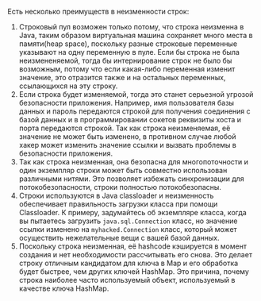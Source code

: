 Есть несколько преимуществ в неизменности строк:

1. Строковый пул возможен только потому, что строка неизменна в Java, таким образом виртуальная машина сохраняет много места в памяти(heap space), поскольку разные строковые переменные указывают на одну переменную в пуле.
   Если бы строка не была неизмененяемой, тогда бы интернирование строк не было бы возможным, потому что если какая-либо переменная изменит значение, это отразится также и на остальных переменных, ссылающихся на эту строку.
2. Если строка будет изменяемой, тогда это станет серьезной угрозой безопасности приложения.
   Например, имя пользователя базы данных и пароль передаются строкой для получения соединения с базой данных и в программировании сокетов реквизиты хоста и порта передаются строкой.
   Так как строка неизменяемая, её значение не может быть изменено, в противном случае любой хакер может изменить значение ссылки и вызвать проблемы в безопасности приложения.
3. Так как строка неизменная, она безопасна для многопоточности и один экземпляр строки может быть совместно использован различными нитями.
   Это позволяет избежать синхронизации для потокобезопасности, строки полностью потокобезопасны.
4. Строки используются в Java classloader и неизменность обеспечивает правильность загрузки класса при помощи Classloader.
   К примеру, задумайтесь об экземпляре класса, когда вы пытаетесь загрузить <code>java.sql.Connection</code> класс, но значение ссылки изменено на <code>myhacked.Connection</code> класс, который может осуществить нежелательные вещи с вашей базой данных.
5. Поскольку строка неизменная, её hashcode кэшируется в момент создания и нет необходимости рассчитывать его снова.
   Это делает строку отличным кандидатом для ключа в Map и его обработка будет быстрее, чем других ключей HashMap.
    Это причина, почему строка наиболее часто используемый объект, используемый в качестве ключа HashMap.